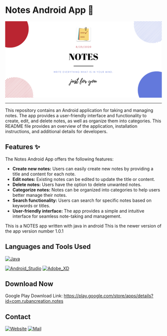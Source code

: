# Notes Android App 📝

[![Notes-Writing-Master](/notes-graphics.png)](https://play.google.com/store/apps/details?id=com.rubancreation.notes)

---

This repository contains an Android application for taking and managing notes. The app provides a user-friendly interface and functionality to create, edit, and delete notes, as well as organize them into categories. This README file provides an overview of the application, installation instructions, and additional details for developers.

## Features ✨

The Notes Android App offers the following features:

- **Create new notes:** Users can easily create new notes by providing a title and content for each note.
- **Edit notes:** Existing notes can be edited to update the title or content.
- **Delete notes:** Users have the option to delete unwanted notes.
- **Categorize notes:** Notes can be organized into categories to help users better manage their notes.
- **Search functionality:** Users can search for specific notes based on keywords or titles.
- **User-friendly interface:** The app provides a simple and intuitive interface for seamless note-taking and management.

This is a NOTES app written with java in android This is the newer version of the app 
version number 1.0.1

## Languages and Tools Used

[![Java](https://img.shields.io/badge/Java-ED8B00?style=for-the-badge&logo=java&logoColor=white)](https://github.com/Ruban2205/Notes-android-app)

[![Android_Studio](https://img.shields.io/badge/Android_Studio-3DDC84?style=for-the-badge&logo=android-studio&logoColor=white)](https://github.com/Ruban2205/Notes-android-app)
[![Adobe_XD](https://img.shields.io/badge/Adobe%20XD-470137?style=for-the-badge&logo=Adobe%20XD&logoColor=#FF61F6)](https://github.com/Ruban2205/Notes-android-app)

## Download Now 

Google Play Download Link: https://play.google.com/store/apps/details?id=com.rubancreation.notes


## Contact

[![Website](https://img.shields.io/badge/website-000000?style=for-the-badge&logo=About.me&logoColor=white)](https://rubangino.in/)
[![Mail](https://img.shields.io/badge/Gmail-D14836?style=for-the-badge&logo=gmail&logoColor=white)](mailto:info@rubangino.in)
